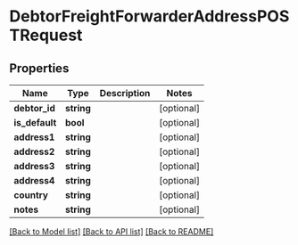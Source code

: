 # DebtorFreightForwarderAddressPOSTRequest

## Properties
Name | Type | Description | Notes
------------ | ------------- | ------------- | -------------
**debtor_id** | **string** |  | [optional] 
**is_default** | **bool** |  | [optional] 
**address1** | **string** |  | [optional] 
**address2** | **string** |  | [optional] 
**address3** | **string** |  | [optional] 
**address4** | **string** |  | [optional] 
**country** | **string** |  | [optional] 
**notes** | **string** |  | [optional] 

[[Back to Model list]](../README.md#documentation-for-models) [[Back to API list]](../README.md#documentation-for-api-endpoints) [[Back to README]](../README.md)


